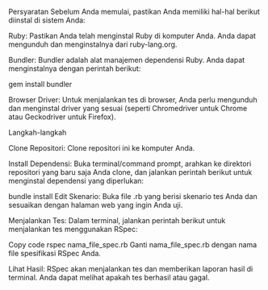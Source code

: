 Persyaratan
Sebelum Anda memulai, pastikan Anda memiliki hal-hal berikut diinstal di sistem Anda:

Ruby: Pastikan Anda telah menginstal Ruby di komputer Anda. Anda dapat mengunduh dan menginstalnya dari ruby-lang.org.

Bundler: Bundler adalah alat manajemen dependensi Ruby. Anda dapat menginstalnya dengan perintah berikut:

gem install bundler

Browser Driver: Untuk menjalankan tes di browser, Anda perlu mengunduh dan menginstal driver yang sesuai (seperti Chromedriver untuk Chrome atau Geckodriver untuk Firefox).

Langkah-langkah

Clone Repositori: Clone repositori ini ke komputer Anda.

Install Dependensi: Buka terminal/command prompt, arahkan ke direktori repositori yang baru saja Anda clone, dan jalankan perintah berikut untuk menginstal dependensi yang diperlukan:

bundle install
Edit Skenario: Buka file .rb yang berisi skenario tes Anda dan sesuaikan dengan halaman web yang ingin Anda uji.

Menjalankan Tes: Dalam terminal, jalankan perintah berikut untuk menjalankan tes menggunakan RSpec:

Copy code
rspec nama_file_spec.rb
Ganti nama_file_spec.rb dengan nama file spesifikasi RSpec Anda.

Lihat Hasil: RSpec akan menjalankan tes dan memberikan laporan hasil di terminal. Anda dapat melihat apakah tes berhasil atau gagal.
